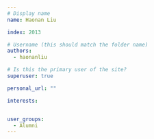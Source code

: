 ```yaml
---
# Display name
name: Haonan Liu

index: 2013

# Username (this should match the folder name)
authors:
  - haonanliu

# Is this the primary user of the site?
superuser: true

personal_url: ""

interests:


user_groups:
  - Alumni
---
```

